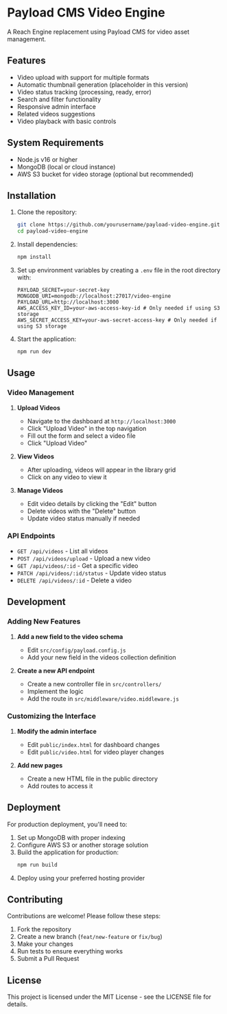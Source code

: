# Payload CMS Video Engine

A Reach Engine replacement using Payload CMS for video asset management.

## Features

- Video upload with support for multiple formats
- Automatic thumbnail generation (placeholder in this version)
- Video status tracking (processing, ready, error)
- Search and filter functionality
- Responsive admin interface
- Related videos suggestions
- Video playback with basic controls

## System Requirements

- Node.js v16 or higher
- MongoDB (local or cloud instance)
- AWS S3 bucket for video storage (optional but recommended)

## Installation

1. Clone the repository:
   ```bash
   git clone https://github.com/yourusername/payload-video-engine.git
   cd payload-video-engine
   ```

2. Install dependencies:
   ```bash
   npm install
   ```

3. Set up environment variables by creating a `.env` file in the root directory with:

   ```
   PAYLOAD_SECRET=your-secret-key
   MONGODB_URI=mongodb://localhost:27017/video-engine
   PAYLOAD_URL=http://localhost:3000
   AWS_ACCESS_KEY_ID=your-aws-access-key-id # Only needed if using S3 storage
   AWS_SECRET_ACCESS_KEY=your-aws-secret-access-key # Only needed if using S3 storage
   ```

4. Start the application:
   ```bash
   npm run dev
   ```

## Usage

### Video Management

1. **Upload Videos**
   - Navigate to the dashboard at `http://localhost:3000`
   - Click "Upload Video" in the top navigation
   - Fill out the form and select a video file
   - Click "Upload Video"

2. **View Videos**
   - After uploading, videos will appear in the library grid
   - Click on any video to view it

3. **Manage Videos**
   - Edit video details by clicking the "Edit" button
   - Delete videos with the "Delete" button
   - Update video status manually if needed

### API Endpoints

- `GET /api/videos` - List all videos
- `POST /api/videos/upload` - Upload a new video
- `GET /api/videos/:id` - Get a specific video
- `PATCH /api/videos/:id/status` - Update video status
- `DELETE /api/videos/:id` - Delete a video

## Development

### Adding New Features

1. **Add a new field to the video schema**
   - Edit `src/config/payload.config.js`
   - Add your new field in the videos collection definition

2. **Create a new API endpoint**
   - Create a new controller file in `src/controllers/`
   - Implement the logic
   - Add the route in `src/middleware/video.middleware.js`

### Customizing the Interface

1. **Modify the admin interface**
   - Edit `public/index.html` for dashboard changes
   - Edit `public/video.html` for video player changes

2. **Add new pages**
   - Create a new HTML file in the public directory
   - Add routes to access it

## Deployment

For production deployment, you'll need to:

1. Set up MongoDB with proper indexing
2. Configure AWS S3 or another storage solution
3. Build the application for production:
   ```bash
   npm run build
   ```
4. Deploy using your preferred hosting provider

## Contributing

Contributions are welcome! Please follow these steps:

1. Fork the repository
2. Create a new branch (`feat/new-feature` or `fix/bug`)
3. Make your changes
4. Run tests to ensure everything works
5. Submit a Pull Request

## License

This project is licensed under the MIT License - see the LICENSE file for details.